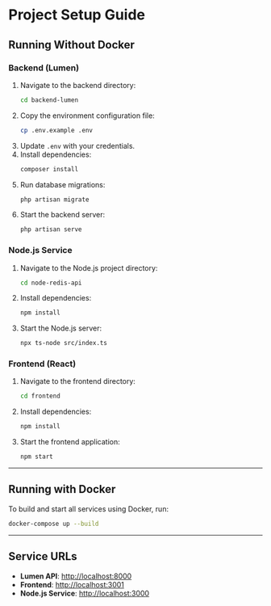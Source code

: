 # Project Setup Guide

## Running Without Docker

### Backend (Lumen)
1. Navigate to the backend directory:
   ```sh
   cd backend-lumen
   ```
2. Copy the environment configuration file:
   ```sh
   cp .env.example .env
   ```
3. Update `.env` with your credentials.
4. Install dependencies:
   ```sh
   composer install
   ```
5. Run database migrations:
   ```sh
   php artisan migrate
   ```
6. Start the backend server:
   ```sh
   php artisan serve
   ```

### Node.js Service
1. Navigate to the Node.js project directory:
   ```sh
   cd node-redis-api
   ```
2. Install dependencies:
   ```sh
   npm install
   ```
3. Start the Node.js server:
   ```sh
   npx ts-node src/index.ts
   ```

### Frontend (React)
1. Navigate to the frontend directory:
   ```sh
   cd frontend
   ```
2. Install dependencies:
   ```sh
   npm install
   ```
3. Start the frontend application:
   ```sh
   npm start
   ```

---

## Running with Docker
To build and start all services using Docker, run:
```sh
docker-compose up --build
```

---

## Service URLs
- **Lumen API**: [http://localhost:8000](http://localhost:8000)
- **Frontend**: [http://localhost:3001](http://localhost:3001)
- **Node.js Service**: [http://localhost:3000](http://localhost:3000)